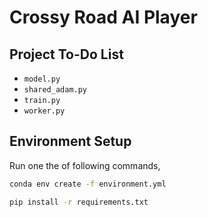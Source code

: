 # Crossy Road AI Player

## Project To-Do List

- `model.py`
- `shared_adam.py`
- `train.py`
- `worker.py`

## Environment Setup

Run one the of following commands,

```bash
conda env create -f environment.yml
```

```bash
pip install -r requirements.txt
```

